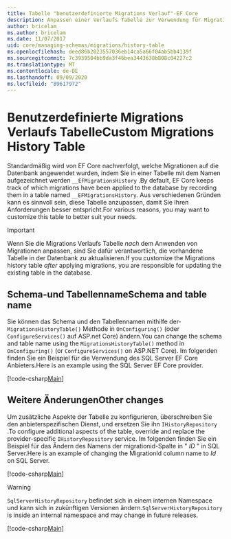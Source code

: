```yaml
---
title: Tabelle "benutzerdefinierte Migrations Verlauf"-EF Core
description: Anpassen einer Verlaufs Tabelle zur Verwendung für Migrationen mit Entity Framework Core
author: bricelam
ms.author: bricelam
ms.date: 11/07/2017
uid: core/managing-schemas/migrations/history-table
ms.openlocfilehash: deed86b2023557036eb14ca5a66f04ab5bb4139f
ms.sourcegitcommit: 7c3939504bb9da3f46bea3443638b808c04227c2
ms.translationtype: MT
ms.contentlocale: de-DE
ms.lasthandoff: 09/09/2020
ms.locfileid: "89617972"
---
```

# <a name="custom-migrations-history-table"></a><span data-ttu-id="49021-103">Benutzerdefinierte Migrations Verlaufs Tabelle</span><span class="sxs-lookup"><span data-stu-id="49021-103">Custom Migrations History Table</span></span>

<span data-ttu-id="49021-104">Standardmäßig wird von EF Core nachverfolgt, welche Migrationen auf die Datenbank angewendet wurden, indem Sie in einer Tabelle mit dem Namen aufgezeichnet werden `__EFMigrationsHistory` .</span><span class="sxs-lookup"><span data-stu-id="49021-104">By default, EF Core keeps track of which migrations have been applied to the database by recording them in a table named `__EFMigrationsHistory`.</span></span> <span data-ttu-id="49021-105">Aus verschiedenen Gründen kann es sinnvoll sein, diese Tabelle anzupassen, damit Sie Ihren Anforderungen besser entspricht.</span><span class="sxs-lookup"><span data-stu-id="49021-105">For various reasons, you may want to customize this table to better suit your needs.</span></span>

> [!IMPORTANT]
> <span data-ttu-id="49021-106">Wenn Sie die Migrations Verlaufs Tabelle *nach* dem Anwenden von Migrationen anpassen, sind Sie dafür verantwortlich, die vorhandene Tabelle in der Datenbank zu aktualisieren.</span><span class="sxs-lookup"><span data-stu-id="49021-106">If you customize the Migrations history table *after* applying migrations, you are responsible for updating the existing table in the database.</span></span>

## <a name="schema-and-table-name"></a><span data-ttu-id="49021-107">Schema-und Tabellenname</span><span class="sxs-lookup"><span data-stu-id="49021-107">Schema and table name</span></span>

<span data-ttu-id="49021-108">Sie können das Schema und den Tabellennamen mithilfe der- `MigrationsHistoryTable()` Methode in `OnConfiguring()` (oder `ConfigureServices()` auf ASP.net Core) ändern.</span><span class="sxs-lookup"><span data-stu-id="49021-108">You can change the schema and table name using the `MigrationsHistoryTable()` method in `OnConfiguring()` (or `ConfigureServices()` on ASP.NET Core).</span></span> <span data-ttu-id="49021-109">Im folgenden finden Sie ein Beispiel für die Verwendung des SQL Server EF Core Anbieters.</span><span class="sxs-lookup"><span data-stu-id="49021-109">Here is an example using the SQL Server EF Core provider.</span></span>

[!code-csharp[Main](../../../../samples/core/Schemas/Migrations/MigrationTableNameContext.cs#TableNameContext)]

## <a name="other-changes"></a><span data-ttu-id="49021-110">Weitere Änderungen</span><span class="sxs-lookup"><span data-stu-id="49021-110">Other changes</span></span>

<span data-ttu-id="49021-111">Um zusätzliche Aspekte der Tabelle zu konfigurieren, überschreiben Sie den anbieterspezifischen Dienst, und ersetzen Sie ihn `IHistoryRepository` .</span><span class="sxs-lookup"><span data-stu-id="49021-111">To configure additional aspects of the table, override and replace the provider-specific `IHistoryRepository` service.</span></span> <span data-ttu-id="49021-112">Im folgenden finden Sie ein Beispiel für das Ändern des Namens der migrationid-Spalte in " *ID* " in SQL Server.</span><span class="sxs-lookup"><span data-stu-id="49021-112">Here is an example of changing the MigrationId column name to *Id* on SQL Server.</span></span>

[!code-csharp[Main](../../../../samples/core/Schemas/Migrations/MyHistoryRepository.cs#HistoryRepositoryContext)]

> [!WARNING]
> <span data-ttu-id="49021-113">`SqlServerHistoryRepository` befindet sich in einem internen Namespace und kann sich in zukünftigen Versionen ändern.</span><span class="sxs-lookup"><span data-stu-id="49021-113">`SqlServerHistoryRepository` is inside an internal namespace and may change in future releases.</span></span>

[!code-csharp[Main](../../../../samples/core/Schemas/Migrations/MyHistoryRepository.cs#HistoryRepository)]
